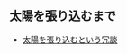 ## 太陽を張り込むまで

- [太陽を張り込むという冗談](https://github.com/idutsu/kirikuchikun-diary/blob/main/太陽を張り込むという冗談.md)
